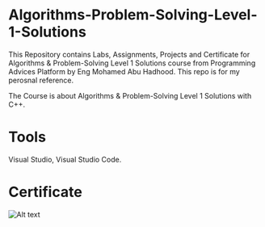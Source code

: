 # Algorithms-Problem-Solving-Level-1-Solutions

This Repository contains Labs, Assignments, Projects and Certificate for Algorithms & Problem-Solving Level 1 Solutions course from Programming Advices Platform by Eng Mohamed Abu Hadhood. This repo is for my perosnal reference.

The Course is about Algorithms & Problem-Solving Level 1 Solutions with C++.

# Tools

Visual Studio, Visual Studio Code.

# Certificate

![Alt text](../Certificates/certificate-of-completion-for-algorithms-problem-solving-level-1-solutions_page-0001.jpg)


